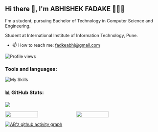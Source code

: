 
<!--
**fadkeabhi/fadkeabhi** is a ✨ _special_ ✨ repository because its `README.md` (this file) appears on your GitHub profile.

Here are some ideas to get you started:

- 🔭 I’m currently working on ...
- 🌱 I’m currently learning ...
- 👯 I’m looking to collaborate on ...
- 🤔 I’m looking for help with ...
- 💬 Ask me about ...
- 📫 How to reach me: ...
- 😄 Pronouns: ...
- ⚡ Fun fact: ...
-->


## Hi there 👋, I'm ABHISHEK FADAKE 👩🏻‍💻
I'm a student, pursuing Bachelor of Technology in Computer Science and Engineering.

Student at International Institute of Information Technology, Pune.

- 📫 How to reach me: fadkeabhi@gmail.com

![Profile views](https://gpvc.arturio.dev/fadkeabhi)  



<h3 align="left">Tools and languages: </h3>

![My Skills](https://skillicons.dev/icons?i=html,css,js,php,c,cpp,py,)

### 📊 GitHub Stats:

![](https://github-readme-stats.vercel.app/api/top-langs/?username=fadkeabhi&theme=gotham&hide_border=false&include_all_commits=false&count_private=false&layout=compact)

<div style="display: flex; flex-direction: row;">

<img width="46%" src="https://github-readme-stats.vercel.app/api?username=fadkeabhi&theme=gotham&hide_border=false&include_all_commits=false&count_private=false" />

<img width="46%" src="https://github-readme-streak-stats.herokuapp.com/?user=fadkeabhi&theme=gotham&hide_border=false" />

</div>

[![AB'z github activity graph](https://activity-graph.herokuapp.com/graph?username=fadkeabhi&theme=gotham)](https://github.com/fadkeabhi)
